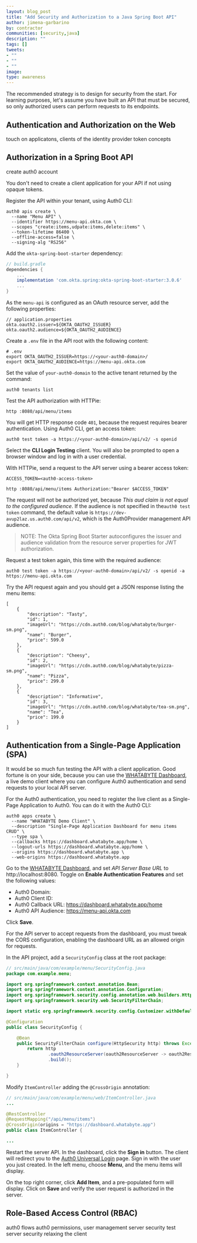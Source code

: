 ```yaml
---
layout: blog_post
title: "Add Security and Authorization to a Java Spring Boot API"
author: jimena-garbarino
by: contractor
communities: [security,java]
description: ""
tags: []
tweets:
- ""
- ""
- ""
image:
type: awareness
---
```


The recommended strategy is to design for security from the start. For learning purposes, let's assume you have built an API that must be secured, so only authorized users can perform requests to its endpoints.

## Authentication and Authorization on the Web

touch on applicatons, clients of the identity provider
token concepts

## Authorization in a Spring Boot API

create auth0 account


You don't need to create a client application for your API if not using opaque tokens.

Register the API within your tenant, using Auth0 CLI:

```shell
auth0 apis create \
  --name "Menu API" \
  --identifier https://menu-api.okta.com \
  --scopes "create:items,udpate:items,delete:items" \
  --token-lifetime 86400 \
  --offline-access=false \
  --signing-alg "RS256"
```
Add the `okta-spring-boot-starter` dependency:

```groovy
// build.gradle
dependencies {
    ...
    implementation 'com.okta.spring:okta-spring-boot-starter:3.0.6'
    ...
}
```
As the `menu-api` is configured as an OAuth resource server, add the following properties:

```properties
// application.properties
okta.oauth2.issuer=${OKTA_OAUTH2_ISSUER}
okta.oauth2.audience=${OKTA_OAUTH2_AUDIENCE}
```

Create a `.env` file in the API root with the following content:

```shell
# .env
export OKTA_OAUTH2_ISSUER=https://<your-auth0-domain>/
export OKTA_OAUTH2_AUDIENCE=https://menu-api.okta.com
```

Set the value of `your-auth0-domain` to the active tenant returned by the command:

```shell
auth0 tenants list
```

Test the API authorization with HTTPie:

```shell
http :8080/api/menu/items
```
You will get HTTP response code `401`, because the request requires bearer authentication. Using Auth0 CLI, get an access token:

```shell
auth0 test token -a https://<your-auth0-domain>/api/v2/ -s openid
```
Select the **CLI Login Testing** client. You will also be prompted to open a browser window and log in with a user credential.

With HTTPie, send a request to the API server using a bearer access token:

```shell
ACCESS_TOKEN=<auth0-access-token>
```

```shell
http :8080/api/menu/items Authorization:"Bearer $ACCESS_TOKEN"
```
The request will not be authorized yet, because _This aud claim is not equal to the configured audience_. If the audience is not specified in the`auth0 test token` command, the default value is `https://dev-avup2laz.us.auth0.com/api/v2`, which is the Auth0Provider management API audience.

> NOTE: The Okta Spring Boot Starter autoconfigures the issuer and audience validation from the resource server properties for JWT authorization.

Request a test token again, this time with the required audience:
```shell
auth0 test token -a https://<your-auth0-domain>/api/v2/ -s openid -a https://menu-api.okta.com
```
Try the API request again and you should get a JSON response listing the menu items:

```
[
    {
        "description": "Tasty",
        "id": 1,
        "imageUrl": "https://cdn.auth0.com/blog/whatabyte/burger-sm.png",
        "name": "Burger",
        "price": 599.0
    },
    {
        "description": "Cheesy",
        "id": 2,
        "imageUrl": "https://cdn.auth0.com/blog/whatabyte/pizza-sm.png",
        "name": "Pizza",
        "price": 299.0
    },
    {
        "description": "Informative",
        "id": 3,
        "imageUrl": "https://cdn.auth0.com/blog/whatabyte/tea-sm.png",
        "name": "Tea",
        "price": 199.0
    }
]
```

## Authentication from a Single-Page Application (SPA)

It would be so much fun testing the API with a client application. Good fortune is on your side, because you can use the [WHATABYTE Dashboard](https://dashboard.whatabyte.app/home), a live demo client where you can configure Auth0 authentication and send requests to your local API server.

For the Auth0 authentication, you need to register the live client as a Single-Page Application to Auth0. You can do it with the Auth0 CLI:

```shell
auth0 apps create \
  --name "WHATABYTE Demo Client" \
  --description "Single-Page Application Dashboard for menu items CRUD" \
  --type spa \
  --callbacks https://dashboard.whatabyte.app/home \
  --logout-urls https://dashboard.whatabyte.app/home \
  --origins https://dashboard.whatabyte.app \
  --web-origins https://dashboard.whatabyte.app
```

Go to the [WHATABYTE Dashboard](https://dashboard.whatabyte.app/home), and set _API Server Base URL_ to http://localhost:8080. Toggle on **Enable Authentication Features** and set the following values:

- Auth0 Domain: <your-auth0-domain>
- Auth0 Client ID: <client-id>
- Auth0 Callback URL: https://dashboard.whatabyte.app/home
- Auth0 API Audience: https://menu-api.okta.com

Click **Save**.

For the API server to accept requests from the dashboard, you must tweak the CORS configuration, enabling the dashboard URL as an allowed origin for requests.

In the API project, add a `SecurityConfig` class at the root package:

```java
// src/main/java/com/example/menu/SecurityConfig.java
package com.example.menu;

import org.springframework.context.annotation.Bean;
import org.springframework.context.annotation.Configuration;
import org.springframework.security.config.annotation.web.builders.HttpSecurity;
import org.springframework.security.web.SecurityFilterChain;

import static org.springframework.security.config.Customizer.withDefaults;

@Configuration
public class SecurityConfig {

    @Bean
    public SecurityFilterChain configure(HttpSecurity http) throws Exception {
        return http
                .oauth2ResourceServer(oauth2ResourceServer -> oauth2ResourceServer.jwt(withDefaults()))
                .build();
    }

}
```

Modify `ItemController` adding the `@CrossOrigin` annotation:

```java
// src/main/java/com/example/menu/web/ItemController.java
...

@RestController
@RequestMapping("/api/menu/items")
@CrossOrigin(origins = "https://dashboard.whatabyte.app")
public class ItemController {

...
```

Restart the server API. In the dashboard, click the **Sign in** button. The client will redirect you to the [Auth0 Universal Login](https://auth0.com/docs/authenticate/login/auth0-universal-login) page. Sign in with the user you just created. In the left menu, choose **Menu**, and the menu items will display.

On the top right corner, click **Add Item**, and a pre-populated form will display. Click on **Save** and verify the user request is authorized in the server.



## Role-Based Access Control (RBAC)

auth0 flows
auth0 permissions, user management
server security
test server security relaxing the client

